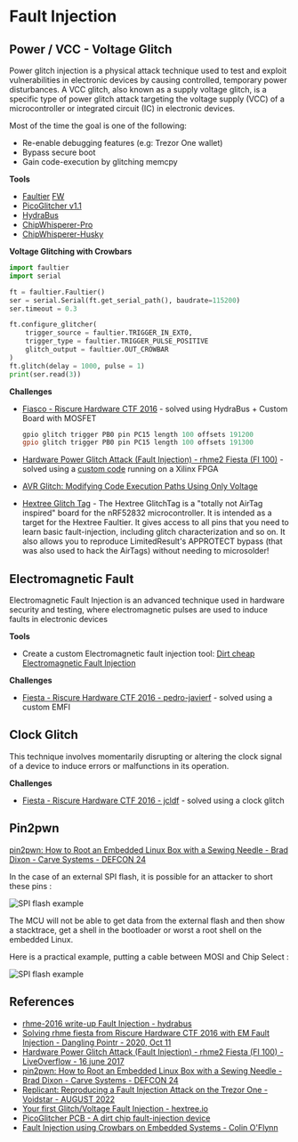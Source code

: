 # Fault Injection

## Power / VCC - Voltage Glitch

Power glitch injection is a physical attack technique used to test and exploit vulnerabilities in electronic devices by causing controlled, temporary power disturbances.
A VCC glitch, also known as a supply voltage glitch, is a specific type of power glitch attack targeting the voltage supply (VCC) of a microcontroller or integrated circuit (IC) in electronic devices.

Most of the time the goal is one of the following:

* Re-enable debugging features (e.g: Trezor One wallet)
* Bypass secure boot
* Gain code-execution by glitching memcpy


**Tools**

* [Faultier](https://1bitsquared.de/products/faultier) [FW](https://github.com/hextreeio/faultier/releases/tag/0.1.32)
* [PicoGlitcher v1.1](https://www.tindie.com/products/faulty-hardware/picoglitcher-v11/)
* [HydraBus](https://hydrabus.com/shop/)
* [ChipWhisperer-Pro](https://rtfm.newae.com/Capture/ChipWhisperer-Pro/)
* [ChipWhisperer-Husky](https://rtfm.newae.com/Capture/ChipWhisperer-Husky/)


**Voltage Glitching with Crowbars**

```py
import faultier
import serial

ft = faultier.Faultier()
ser = serial.Serial(ft.get_serial_path(), baudrate=115200)
ser.timeout = 0.3

ft.configure_glitcher(
    trigger_source = faultier.TRIGGER_IN_EXT0,
    trigger_type = faultier.TRIGGER_PULSE_POSITIVE
    glitch_output = faultier.OUT_CROWBAR
)
ft.glitch(delay = 1000, pulse = 1)
print(ser.read(3))
```


**Challenges**

* [Fiasco - Riscure Hardware CTF 2016](https://github.com/hydrabus/rhme-2016/blob/master/FaultInjection/Fiasco.md) - solved using HydraBus + Custom Board with MOSFET
    ```ps1
    gpio glitch trigger PB0 pin PC15 length 100 offsets 191200
    gpio glitch trigger PB0 pin PC15 length 100 offsets 191300
    ```

* [Hardware Power Glitch Attack (Fault Injection) - rhme2 Fiesta (FI 100)](https://youtu.be/6Pf3pY3GxBM) - solved using a [custom code](https://gist.github.com/LiveOverflow/cad0e905691ab5a8a2474d483a604d67) running on a Xilinx FPGA
* [AVR Glitch: Modifying Code Execution Paths Using Only Voltage](https://flawed.net.nz/2017/01/29/avr-glitch-modifying-code-execution-paths-using-only-voltage/)
* [Hextree Glitch Tag](https://1bitsquared.de/products/glitch-tag) - The Hextree GlitchTag is a "totally not AirTag inspired" board for the nRF52832 microcontroller. It is intended as a target for the Hextree Faultier. It gives access to all pins that you need to learn basic fault-injection, including glitch characterization and so on. It also allows you to reproduce LimitedResult's APPROTECT bypass (that was also used to hack the AirTags) without needing to microsolder!


## Electromagnetic Fault

Electromagnetic Fault Injection is an advanced technique used in hardware security and testing, where electromagnetic pulses are used to induce faults in electronic devices

**Tools**   

* Create a custom Electromagnetic fault injection tool: [Dirt cheap Electromagnetic Fault Injection](https://pedro-javierf.github.io/devblog/dirtcheapemfaultinjection/)


**Challenges**

* [Fiesta - Riscure Hardware CTF 2016 - pedro-javierf](https://pedro-javierf.github.io/devblog/rhmefaultinjection/) - solved using a custom EMFI


## Clock Glitch

This technique involves momentarily disrupting or altering the clock signal of a device to induce errors or malfunctions in its operation.

**Challenges**

* [Fiesta - Riscure Hardware CTF 2016 - jcldf](https://twitter.com/jcldf/status/1235859271176171521) - solved using a clock glitch


## Pin2pwn

[pin2pwn: How to Root an Embedded Linux Box with a Sewing Needle - Brad Dixon - Carve Systems - DEFCON 24](https://media.defcon.org/DEF%20CON%2024/DEF%20CON%2024%20presentations/DEF%20CON%2024%20-%20Brad-Dixon-Pin2Pwn-How-to-Root-An-Embedded-Linux-Box-With-A-Sewing-Needle-UPDATED.pdf)

In the case of an external SPI flash, it is possible for an attacker to short these pins :

![SPI flash example](../assets/spi_pin2pwn.png)

The MCU will not be able to get data from the external flash and then show a stacktrace, get a shell in the bootloader or worst a root shell on the embedded Linux.

Here is a practical example, putting a cable between MOSI and Chip Select :

![SPI flash example](../assets/pin2pwn_practical_example.png)


## References

* [rhme-2016 write-up Fault Injection - hydrabus](https://github.com/hydrabus/rhme-2016/tree/master/FaultInjection)
* [Solving rhme fiesta from Riscure Hardware CTF 2016 with EM Fault Injection - Dangling Pointr - 2020, Oct 11](https://pedro-javierf.github.io/devblog/rhmefaultinjection/)
* [Hardware Power Glitch Attack (Fault Injection) - rhme2 Fiesta (FI 100) - LiveOverflow -  16 june 2017](https://www.youtube.com/watch?v=6Pf3pY3GxBM)
* [pin2pwn: How to Root an Embedded Linux Box with a Sewing Needle - Brad Dixon - Carve Systems - DEFCON 24](https://media.defcon.org/DEF%20CON%2024/DEF%20CON%2024%20presentations/DEF%20CON%2024%20-%20Brad-Dixon-Pin2Pwn-How-to-Root-An-Embedded-Linux-Box-With-A-Sewing-Needle-UPDATED.pdf)
* [Replicant: Reproducing a Fault Injection Attack on the Trezor One - Voidstar - AUGUST 2022](https://voidstarsec.com/blog/replicant-part-1)
* [Your first Glitch/Voltage Fault Injection - hextree.io](https://app.hextree.io/courses/fault-injection-introduction/fault-injection-theory)
* [PicoGlitcher PCB - A dirt chip fault-injection device](https://mkesenheimer.github.io/blog/pico-glitcher-pcb.html)
* [Fault Injection using Crowbars on Embedded Systems - Colin O'Flynn](https://eprint.iacr.org/2016/810.pdf)